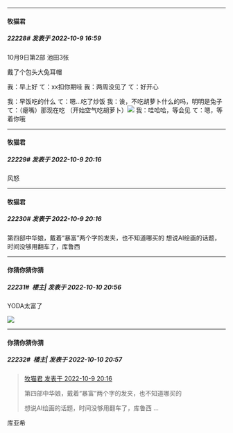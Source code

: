 

*****

####  牧猫君  
##### 22228#       发表于 2022-10-9 16:59

10月9日第2部 池田3张

戴了个包头大兔耳帽

我：早上好
て：xx扣你期哇
我：两周没见了
て：好开心

我：早饭吃的什么
て：嗯...吃了炒饭
我：诶，不吃胡萝卜什么的吗，明明是兔子
て：（瘪嘴）那现在吃
（开始空气吃胡萝卜）<img src="https://static.saraba1st.com/image/smiley/animal2017/001.png" referrerpolicy="no-referrer">
我：哇哈哈，等会见
て：嗯，等着你哦



*****

####  牧猫君  
##### 22229#       发表于 2022-10-9 20:16

风怒

*****

####  牧猫君  
##### 22230#       发表于 2022-10-9 20:16

第四部中华娘，戴着“暴富”两个字的发夹，也不知道哪买的
想说AI绘画的话题，时间没够用翻车了，库鲁西



*****

####  你猜你猜你猜  
##### 22231#         楼主| 发表于 2022-10-10 20:56

YODA太富了

<img src="http://wx4.sinaimg.cn/mw690/007QmFHRgy1h70bsm7d0pj30ku0sg775.jpg" referrerpolicy="no-referrer">

*****

####  你猜你猜你猜  
##### 22232#         楼主| 发表于 2022-10-10 20:57

<blockquote><a href="httphttps://bbs.saraba1st.com/2b/forum.php?mod=redirect&amp;goto=findpost&amp;pid=57833362&amp;ptid=1102389" target="_blank">牧猫君 发表于 2022-10-9 20:16</a>

第四部中华娘，戴着“暴富”两个字的发夹，也不知道哪买的

想说AI绘画的话题，时间没够用翻车了，库鲁西 ...</blockquote>
库亚希

